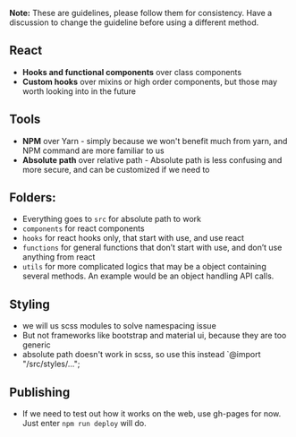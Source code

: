 **Note:** These are guidelines, please follow them for consistency. Have a discussion to change the guideline before using a different method.



## React

- **Hooks and functional components** over class components
- **Custom hooks** over mixins or high order components, but those may worth looking into in the future



## Tools

- **NPM** over Yarn - simply because we won't benefit much from yarn, and NPM command are more familiar to us
- **Absolute path** over relative path - Absolute path is less confusing and more secure, and can be customized if we need to



## Folders:

- Everything goes to `src` for absolute path to work
- `components` for react components
- `hooks` for react hooks only, that start with use, and use react
- `functions` for general functions that don’t start with use, and don’t use anything from react
- `utils` for more complicated logics that may be a object containing several methods. An example would be an object handling API calls.



## Styling

- we will us scss modules to solve namespacing issue
- But not frameworks like bootstrap and material ui, because they are too generic
- absolute path doesn't work in scss, so use this instead `@import "/src/styles/...";


## Publishing

- If we need to test out how it works on the web, use gh-pages for now. Just enter `npm run deploy` will do.
